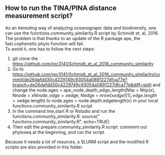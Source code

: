## How to run the TINA/PINA distance measurement script?

As an iteresting way of analyzing oceanograpic data and biodiversity, one can use the functions.community_similarity.R script by Schmidt et. al, 2016. The problem is that thanks to an update of the R package ape, the fast.cophenetic.phylo function will fail.  
To avoid it, one has to follow the next steps:  
1. git clone the https://github.com/rec3141/Schmidt_et_al_2016_community_similarity
2. Go to https://github.com/rec3141/Schmidt_et_al_2016_community_similarity/commit/de26dafdd30c4229749c93054a0891227dfca77e?branch=de26dafdd30c4229749c93054a0891227dfca77e&diff=split and change the 	node.ages = ape_node_depth_edge_length(Ntip = Ntip(x), Nnode = x$Nnode, edge = x$edge, Nedge = nrow(x$edge)[1], edge.length = x$edge.length) to node.ages = node.depth.edgelength(x) in your local  functions.community_similarity.R script
3. In the command line,start R or Rstudio and  run the  functions.community_similarity.R:  source(" functions.community_similarity.R", echo=TRUE)
4. Then edit the  prepare.community_similarity.R script: comment out phyloseq at the beginning, and run the script

Because it needs a lot of resurces, a SLURM script and the modified R scripts are also provided in this folder.
